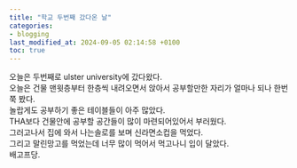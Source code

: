```yaml
---
title: "학교 두번째 갔다온 날"
categories:
- blogging
last_modified_at: 2024-09-05 02:14:58 +0100
toc: true
---
```

오늘은 두번째로 ulster university에 갔다왔다.  
오늘은 건물 맨윗층부터 한층씩 내려오면서 앉아서 공부할만한 자리가 얼마나 되나 한번 쭉 봤다.  
놀랍게도 공부하기 좋은 테이블들이 아주 많았다.  
THA보다 건물안에 공부할 공간들이 많이 마련되어있어서 부러웠다.  
그러고나서 집에 와서 나는솔로를 보며 신라면소컵을 먹었다.  
그리고 말린망고를 먹었는데 너무 많이 먹어서 먹고나니 입이 달았다.  
배고프당.